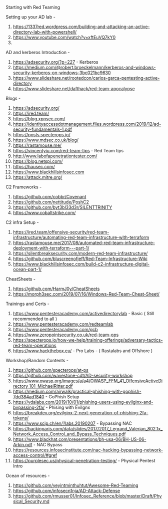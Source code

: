 Starting with Red Teaming


Setting up your AD lab - 
1. https://1337red.wordpress.com/building-and-attacking-an-active-directory-lab-with-powershell/
2. https://www.youtube.com/watch?v=xftEuVQ7kY0
3. 

AD and kerberos Introduction -
1. https://adsecurity.org/?p=227 - Kerberos 
2. https://medium.com/@robert.broeckelmann/kerberos-and-windows-security-kerberos-on-windows-3bc021bc9630
3. https://www.slideshare.net/rootedcon/carlos-garca-pentesting-active-directory
4. https://www.slideshare.net/dafthack/red-team-apocalypse

Blogs -
1. https://adsecurity.org/
2. https://ired.team/
3. https://blog.xpnsec.com/
4. https://identityaccessdotmanagement.files.wordpress.com/2019/12/ad-security-fundamentals-1.pdf
5. https://posts.specterops.io/
6. https://www.mdsec.co.uk/blog/
7. https://rastamouse.me/
8. https://vincentyiu.com/red-team-tips - Red Team tips
9. http://www.labofapenetrationtester.com/
10. https://blog.netspi.com/
11. https://hausec.com/
12. https://www.blackhillsinfosec.com
13. https://attack.mitre.org/

C2 Frameworks -
1. https://github.com/cobbr/Covenant 
2. https://github.com/nettitude/PoshC2
3. https://github.com/byt3bl33d3r/SILENTTRINITY
4. https://www.cobaltstrike.com/ 


C2 infra Setup -
1. https://ired.team/offensive-security/red-team-infrastructure/automating-red-team-infrastructure-with-terraform
2. https://rastamouse.me/2017/08/automated-red-team-infrastructure-deployment-with-terraform---part-1/
3. https://silentbreaksecurity.com/modern-red-team-infrastructure/
4. https://github.com/bluscreenofjeff/Red-Team-Infrastructure-Wiki
5. https://www.blackhillsinfosec.com/build-c2-infrastructure-digital-ocean-part-1/

CheatSheets -
1. https://github.com/HarmJ0y/CheatSheets
2. https://morph3sec.com/2019/07/16/Windows-Red-Team-Cheat-Sheet/

Trainings and Certs -
1. https://www.pentesteracademy.com/activedirectorylab - Basic ( Still recommended to all )
2. https://www.pentesteracademy.com/redteamlab
3. https://www.pentesteracademy.com/gcb
4. https://www.zeropointsecurity.co.uk/red-team-ops
5. https://specterops.io/how-we-help/training-offerings/adversary-tactics-red-team-operations
6. https://www.hackthebox.eu/ - Pro Labs - ( Rastalabs and Offshore )

Workshop/Random Contents -
1. https://github.com/specterops/at-ps
2. https://github.com/wavestone-cdt/AD-security-workshop
3. https://www.owasp.org/images/a/a4/OWASP_FFM_41_OffensiveActiveDirectory_101_MichaelRitter.pdf
4. https://medium.com/airwalk/practical-phishing-with-gophish-7dd384ad1840 - GoPhish Setup
5. https://vdalabs.com/2019/10/01/phishing-users-using-evilginx-and-bypassing-2fa/ - Phising with Evilgnx
6. https://breakdev.org/evilginx-2-next-generation-of-phishing-2fa-tokens/
7. https://www.scip.ch/en/?labs.20190207 - Bypassing NAC
8. https://hackinparis.com/data/slides/2017/2017_Legrand_Valerian_802.1x_Network_Access_Control_and_Bypass_Techniques.pdf
9. https://www.blackhat.com/presentations/bh-usa-06/BH-US-06-Arkin.pdf - NAC Bypass
10. https://resources.infosecinstitute.com/nac-hacking-bypassing-network-access-control/#gref
11. https://purplesec.us/physical-penetration-testing/ - Physical Pentest Intro


Ocean of resources -
1. https://github.com/yeyintminthuhtut/Awesome-Red-Teaming
2. https://github.com/infosecn1nja/AD-Attack-Defense
3. https://github.com/rmusser01/Infosec_Reference/blob/master/Draft/Physical_Security.md
